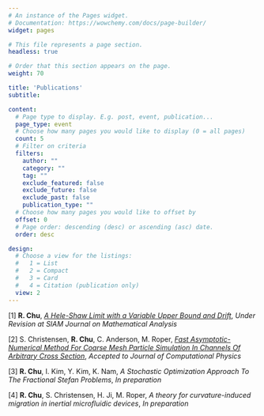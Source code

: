 ```yaml
---
# An instance of the Pages widget.
# Documentation: https://wowchemy.com/docs/page-builder/
widget: pages

# This file represents a page section.
headless: true

# Order that this section appears on the page.
weight: 70

title: 'Publications'
subtitle:

content:
  # Page type to display. E.g. post, event, publication...
  page_type: event
  # Choose how many pages you would like to display (0 = all pages)
  count: 5
  # Filter on criteria
  filters:
    author: ""
    category: ""
    tag: ""
    exclude_featured: false
    exclude_future: false
    exclude_past: false
    publication_type: ""
  # Choose how many pages you would like to offset by
  offset: 0
  # Page order: descending (desc) or ascending (asc) date.
  order: desc

design:
  # Choose a view for the listings:
  #   1 = List
  #   2 = Compact
  #   3 = Card
  #   4 = Citation (publication only)
  view: 2
--- 
```

[1] **R. Chu**, [*A Hele-Shaw Limit with a Variable Upper Bound and Drift*](https://arxiv.org/abs/2203.02644), *Under Revision at SIAM Journal on Mathematical Analysis*

[2] S. Christensen, **R. Chu**, C. Anderson, M. Roper, [*Fast Asymptotic-Numerical Method For Coarse Mesh Particle Simulation In Channels Of Arbitrary Cross Section*](https://arxiv.org/abs/2110.13979), *Accepted to Journal of Computational Physics* 

[3] **R. Chu**, I. Kim, Y. Kim, K. Nam, *A Stochastic Optimization Approach To The Fractional Stefan Problems*, *In preparation*

[4] **R. Chu**, S. Christensen, H. Ji, M. Roper, *A theory for curvature-induced migration in inertial microfluidic devices*, *In preparation*




